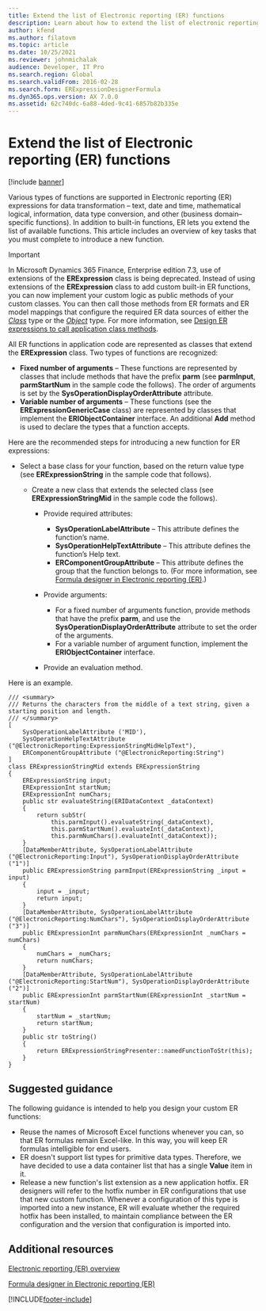 ```yaml
---
title: Extend the list of Electronic reporting (ER) functions
description: Learn about how to extend the list of electronic reporting functions through an overview of key tasks that you must complete to introduce a new function.
author: kfend
ms.author: filatovm
ms.topic: article
ms.date: 10/25/2021
ms.reviewer: johnmichalak
audience: Developer, IT Pro
ms.search.region: Global
ms.search.validFrom: 2016-02-28
ms.search.form: ERExpressionDesignerFormula
ms.dyn365.ops.version: AX 7.0.0
ms.assetid: 62c740dc-6a88-4ded-9c41-6857b82b335e
---
```


# Extend the list of Electronic reporting (ER) functions

[!include [banner](../includes/banner.md)]

Various types of functions are supported in Electronic reporting (ER) expressions for data transformation – text, date and time, mathematical logical, information, data type conversion, and other (business domain–specific functions). In addition to built-in functions, ER lets you extend the list of available functions. This article includes an overview of key tasks that you must complete to introduce a new function.

> [!IMPORTANT]
> In Microsoft Dynamics 365 Finance, Enterprise edition 7.3, use of extensions of the **ERExpression** class is being deprecated. Instead of using extensions of the **ERExpression** class to add custom built-in ER functions, you can now implement your custom logic as public methods of your custom classes. You can then call those methods from ER formats and ER model mappings that configure the required ER data sources of either the [*Class*](er-formula-supported-data-types-composite.md#class) type or the [*Object*](er-formula-supported-data-types-composite.md#object) type. For more information, see [Design ER expressions to call application class methods](tasks/design-expressions-app-class-er.md).

All ER functions in application code are represented as classes that extend the **ERExpression** class. Two types of functions are recognized:

- **Fixed number of arguments** – These functions are represented by classes that include methods that have the prefix **parm** (see **parmInput**, **parmStartNum** in the sample code the follows). The order of arguments is set by the **SysOperationDisplayOrderAttribute** attribute.
- **Variable number of arguments** – These functions (see the **ERExpressionGenericCase** class) are represented by classes that implement the **ERIObjectContainer** interface. An additional **Add** method is used to declare the types that a function accepts.

Here are the recommended steps for introducing a new function for ER expressions:

- Select a base class for your function, based on the return value type (see **ERExpressionString** in the sample code that follows).

    - Create a new class that extends the selected class (see **ERExpressionStringMid** in the sample code the follows).

        - Provide required attributes:

            - **SysOperationLabelAttribute** – This attribute defines the function’s name.
            - **SysOperationHelpTextAttribute** – This attribute defines the function’s Help text.
            - **ERComponentGroupAttribute** – This attribute defines the group that the function belongs to. (For more information, see [Formula designer in Electronic reporting (ER)](general-electronic-reporting-formula-designer.md).)

        - Provide arguments:

            - For a fixed number of arguments function, provide methods that have the prefix **parm**, and use the **SysOperationDisplayOrderAttribute** attribute to set the order of the arguments.
            - For a variable number of argument function, implement the **ERIObjectContainer** interface.

        - Provide an evaluation method.

Here is an example.

```xpp
/// <summary>
/// Returns the characters from the middle of a text string, given a starting position and length.
/// </summary>
[
    SysOperationLabelAttribute ('MID'),
    SysOperationHelpTextAttribute ("@ElectronicReporting:ExpressionStringMidHelpText"),
    ERComponentGroupAttribute ("@ElectronicReporting:String")
]
class ERExpressionStringMid extends ERExpressionString
{
    ERExpressionString input;
    ERExpressionInt startNum;
    ERExpressionInt numChars;
    public str evaluateString(ERIDataContext _dataContext)
    {
        return subStr(
            this.parmInput().evaluateString(_dataContext),
            this.parmStartNum().evaluateInt(_dataContext),
            this.parmNumChars().evaluateInt(_dataContext));
    }
    [DataMemberAttribute, SysOperationLabelAttribute ("@ElectronicReporting:Input"), SysOperationDisplayOrderAttribute ("1")]
    public ERExpressionString parmInput(ERExpressionString _input = input)
    {
        input = _input;
        return input;
    }
    [DataMemberAttribute, SysOperationLabelAttribute ("@ElectronicReporting:NumChars"), SysOperationDisplayOrderAttribute ("3")]
    public ERExpressionInt parmNumChars(ERExpressionInt _numChars = numChars)
    {
        numChars = _numChars;
        return numChars;
    }
    [DataMemberAttribute, SysOperationLabelAttribute ("@ElectronicReporting:StartNum"), SysOperationDisplayOrderAttribute ("2")]
    public ERExpressionInt parmStartNum(ERExpressionInt _startNum = startNum)
    {
        startNum = _startNum;
        return startNum;
    }
    public str toString()
    {
        return ERExpressionStringPresenter::namedFunctionToStr(this);
    }
}
```

## Suggested guidance
The following guidance is intended to help you design your custom ER functions:

- Reuse the names of Microsoft Excel functions whenever you can, so that ER formulas remain Excel-like. In this way, you will keep ER formulas intelligible for end users.
- ER doesn't support list types for primitive data types. Therefore, we have decided to use a data container list that has a single **Value** item in it.
- Release a new function's list extension as a new application hotfix. ER designers will refer to the hotfix number in ER configurations that use that new custom function. Whenever a configuration of this type is imported into a new instance, ER will evaluate whether the required hotfix has been installed, to maintain compliance between the ER configuration and the version that configuration is imported into.

## Additional resources

[Electronic reporting (ER) overview](general-electronic-reporting.md)

[Formula designer in Electronic reporting (ER)](general-electronic-reporting-formula-designer.md)

[!INCLUDE[footer-include](../../../includes/footer-banner.md)]

